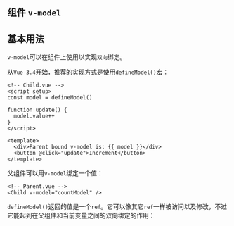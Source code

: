 ## 组件 `v-model`

## 基本用法

`v-model`可以在组件上使用以实现`双向`绑定。

从`Vue 3.4`开始，推荐的实现方式是使用`defineModel()`宏：

```vue
<!-- Child.vue -->
<script setup>
const model = defineModel()

function update() {
  model.value++
}
</script>

<template>
  <div>Parent bound v-model is: {{ model }}</div>
  <button @click="update">Increment</button>
</template>
```

父组件可以用`v-model`绑定一个值：

```vue
<!-- Parent.vue -->
<Child v-model="countModel" />
```
`defineModel()`返回的值是一个`ref`。它可以像其它`ref`一样被访问以及修改，不过它能起到在父组件和当前变量之间的双向绑定的作用：


